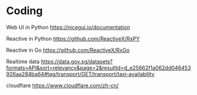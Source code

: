 # Coding

Web UI in Python <https://nicegui.io/documentation>

Reactive in Python <https://github.com/ReactiveX/RxPY>

Reactive in Go <https://github.com/ReactiveX/RxGo>

Realtime data <https://data.gov.sg/datasets?formats=API&sort=relevancy&page=2&resultId=d_e25662f1a062dd046453926aa284ba64#tag/transport/GET/transport/taxi-availability>

cloudflare <https://www.cloudflare.com/zh-cn/>
